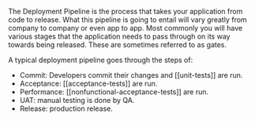 The Deployment Pipeline is the process that takes your application from code to release. What this pipeline is going to entail will vary greatly from company to company or even app to app. Most commonly you will have various stages that the application needs to pass through on its way towards being released. These are sometimes referred to as gates.

A typical deployment pipeline goes through the steps of:
- Commit: Developers commit their changes and [[unit-tests]] are run.
- Acceptance: [[acceptance-tests]] are run.
- Performance: [[nonfunctional-acceptance-tests]] are run.
- UAT: manual testing is done by QA.
- Release: production release.

